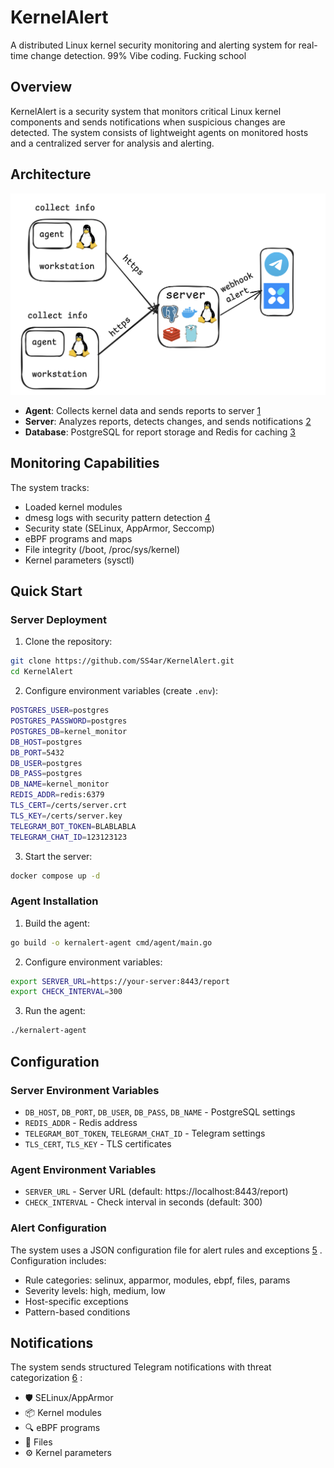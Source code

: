 # KernelAlert

A distributed Linux kernel security monitoring and alerting system for real-time change detection. 99% Vibe coding. Fucking school

## Overview

KernelAlert is a security system that monitors critical Linux kernel components and sends notifications when suspicious changes are detected. The system consists of lightweight agents on monitored hosts and a centralized server for analysis and alerting.

## Architecture
![arch](images/arch.png)

- **Agent**: Collects kernel data and sends reports to server [1](#1-0) 
- **Server**: Analyzes reports, detects changes, and sends notifications [2](#1-1) 
- **Database**: PostgreSQL for report storage and Redis for caching [3](#1-2) 

## Monitoring Capabilities

The system tracks:
- Loaded kernel modules
- dmesg logs with security pattern detection [4](#1-3) 
- Security state (SELinux, AppArmor, Seccomp)
- eBPF programs and maps
- File integrity (/boot, /proc/sys/kernel)
- Kernel parameters (sysctl)

## Quick Start

### Server Deployment

1. Clone the repository:
```bash
git clone https://github.com/SS4ar/KernelAlert.git
cd KernelAlert
```

2. Configure environment variables (create `.env`):
```bash
POSTGRES_USER=postgres
POSTGRES_PASSWORD=postgres
POSTGRES_DB=kernel_monitor
DB_HOST=postgres
DB_PORT=5432
DB_USER=postgres
DB_PASS=postgres
DB_NAME=kernel_monitor
REDIS_ADDR=redis:6379
TLS_CERT=/certs/server.crt
TLS_KEY=/certs/server.key
TELEGRAM_BOT_TOKEN=BLABLABLA
TELEGRAM_CHAT_ID=123123123
```

3. Start the server:
```bash
docker compose up -d
```

### Agent Installation

1. Build the agent:
```bash
go build -o kernalert-agent cmd/agent/main.go
```

2. Configure environment variables:
```bash
export SERVER_URL=https://your-server:8443/report
export CHECK_INTERVAL=300
```

3. Run the agent:
```bash
./kernalert-agent
```

## Configuration

### Server Environment Variables

- `DB_HOST`, `DB_PORT`, `DB_USER`, `DB_PASS`, `DB_NAME` - PostgreSQL settings
- `REDIS_ADDR` - Redis address
- `TELEGRAM_BOT_TOKEN`, `TELEGRAM_CHAT_ID` - Telegram settings
- `TLS_CERT`, `TLS_KEY` - TLS certificates

### Agent Environment Variables

- `SERVER_URL` - Server URL (default: https://localhost:8443/report)
- `CHECK_INTERVAL` - Check interval in seconds (default: 300)

### Alert Configuration

The system uses a JSON configuration file for alert rules and exceptions [5](#1-4) . Configuration includes:

- Rule categories: selinux, apparmor, modules, ebpf, files, params
- Severity levels: high, medium, low
- Host-specific exceptions
- Pattern-based conditions

## Notifications

The system sends structured Telegram notifications with threat categorization [6](#1-5) :
- 🛡 SELinux/AppArmor
- 📦 Kernel modules
- 🔍 eBPF programs
- 📄 Files
- ⚙️ Kernel parameters
